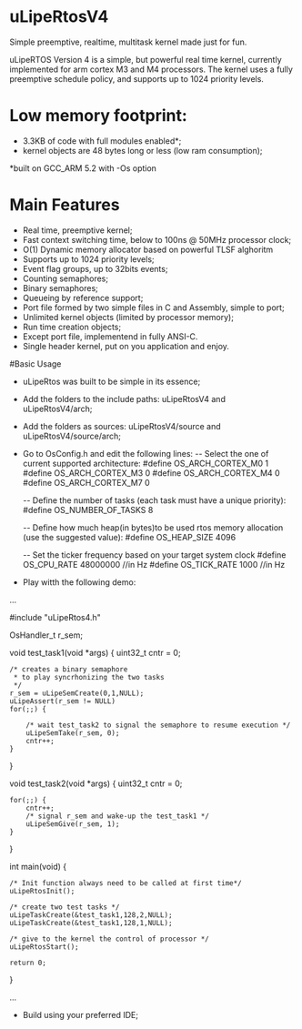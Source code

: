 # uLipeRtosV4
Simple preemptive, realtime, multitask kernel made just for fun.

uLipeRTOS Version 4 is a simple, but powerful real time kernel, currently implemented for arm cortex M3 and M4 processors.
The kernel uses a fully preemptive schedule policy, and supports up to 1024 priority levels.

# Low memory footprint:
  - 3.3KB of code with full modules enabled*; 
  - kernel objects are 48 bytes long or less (low ram consumption);

  *built on GCC_ARM 5.2 with -Os option
  
# Main Features

- Real time, preemptive kernel;
- Fast context switching time, below to 100ns @ 50MHz processor clock;
- O(1) Dynamic memory allocator based on powerful TLSF alghoritm
- Supports up to 1024 priority levels;
- Event flag groups, up to 32bits events;
- Counting semaphores;
- Binary semaphores;
- Queueing by reference support;
- Port file formed by two simple files in C and Assembly, simple to port;
- Unlimited kernel objects (limited by processor memory);
- Run time creation objects;
- Except port file, implementend in fully ANSI-C.
- Single header kernel, put on you application and enjoy.

#Basic Usage

- uLipeRtos was built to be simple in its essence;
- Add the folders to the include paths: uLipeRtosV4 and uLipeRtosV4/arch;
- Add the folders as sources: uLipeRtosV4/source and uLipeRtosV4/source/arch;
- Go to OsConfig.h and edit the following lines:
	-- Select the one of current supported architecture:
		#define OS_ARCH_CORTEX_M0     1
		#define OS_ARCH_CORTEX_M3     0
		#define OS_ARCH_CORTEX_M4     0
		#define OS_ARCH_CORTEX_M7     0

	-- Define the number of tasks (each task must have a unique priority):
		#define OS_NUMBER_OF_TASKS  8 

	-- Define how much heap(in bytes)to be used rtos memory allocation (use the suggested value):
		#define OS_HEAP_SIZE       4096

	-- Set the ticker frequency based on your target system clock
		#define OS_CPU_RATE  			48000000 //in Hz
		#define OS_TICK_RATE			1000	//in Hz


- Play witth the following demo:

...

#include "uLipeRtos4.h"

OsHandler_t r_sem;

void test_task1(void *args)
{
    uint32_t cntr = 0;

    /* creates a binary semaphore
     * to play syncrhonizing the two tasks
     */
    r_sem = uLipeSemCreate(0,1,NULL);
    uLipeAssert(r_sem != NULL)
    for(;;) {

        /* wait test_task2 to signal the semaphore to resume execution */
        uLipeSemTake(r_sem, 0);
        cntr++;
    }
}

void test_task2(void *args)
{
    uint32_t cntr = 0;

    for(;;) {
        cntr++;
        /* signal r_sem and wake-up the test_task1 */
        uLipeSemGive(r_sem, 1);
    }
}


int main(void)
{

    /* Init function always need to be called at first time*/
    uLipeRtosInit();

    /* create two test tasks */
    uLipeTaskCreate(&test_task1,128,2,NULL);
    uLipeTaskCreate(&test_task1,128,1,NULL);

    /* give to the kernel the control of processor */
    uLipeRtosStart();

    return 0;
}

...


- Build using your preferred IDE;
